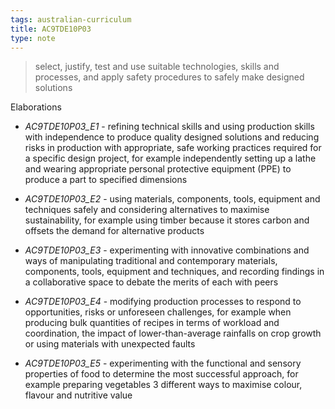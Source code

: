 ```yaml
---
tags: australian-curriculum
title: AC9TDE10P03
type: note
---
```

> select, justify, test and use suitable technologies, skills and processes, and apply safety procedures to safely make designed solutions

Elaborations


- _AC9TDE10P03_E1_ - refining technical skills and using production skills with independence to produce quality designed solutions and reducing risks in production with appropriate, safe working practices required for a specific design project, for example independently setting up a lathe and wearing appropriate personal protective equipment (PPE) to produce a part to specified dimensions

- _AC9TDE10P03_E2_ - using materials, components, tools, equipment and techniques safely and considering alternatives to maximise sustainability, for example using timber because it stores carbon and offsets the demand for alternative products

- _AC9TDE10P03_E3_ - experimenting with innovative combinations and ways of manipulating traditional and contemporary materials, components, tools, equipment and techniques, and recording findings in a collaborative space to debate the merits of each with peers

- _AC9TDE10P03_E4_ - modifying production processes to respond to opportunities, risks or unforeseen challenges, for example when producing bulk quantities of recipes in terms of workload and coordination, the impact of lower-than-average rainfalls on crop growth or using materials with unexpected faults

- _AC9TDE10P03_E5_ - experimenting with the functional and sensory properties of food to determine the most successful approach, for example preparing vegetables 3 different ways to maximise colour, flavour and nutritive value
